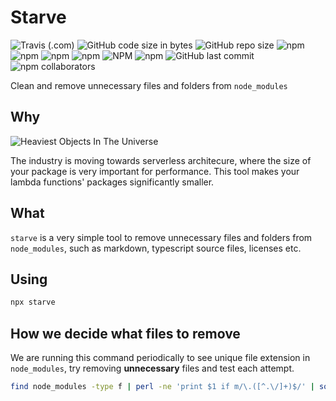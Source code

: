 # Starve

![Travis (.com)](https://img.shields.io/travis/com/93v/starve.svg)
![GitHub code size in bytes](https://img.shields.io/github/languages/code-size/93v/starve.svg)
![GitHub repo size](https://img.shields.io/github/repo-size/93v/starve.svg)
![npm](https://img.shields.io/npm/dw/starve.svg)
![npm](https://img.shields.io/npm/dm/starve.svg)
![npm](https://img.shields.io/npm/dy/starve.svg)
![npm](https://img.shields.io/npm/dt/starve.svg)
![NPM](https://img.shields.io/npm/l/starve.svg)
![npm](https://img.shields.io/npm/v/starve.svg)
![GitHub last commit](https://img.shields.io/github/last-commit/93v/starve.svg)
![npm collaborators](https://img.shields.io/npm/collaborators/starve.svg)

Clean and remove unnecessary files and folders from `node_modules`

## Why

![Heaviest Objects In The Universe](https://i.redd.it/tfugj4n3l6ez.png)

The industry is moving towards serverless architecure, where the size of your
package is very important for performance. This tool makes your lambda
functions' packages significantly smaller.

## What

`starve` is a very simple tool to remove unnecessary files and folders
from `node_modules`, such as markdown, typescript source files, licenses etc.

## Using

```bash
npx starve
```

## How we decide what files to remove

We are running this command periodically to see unique file extension in
`node_modules`, try removing **unnecessary** files and test each attempt.

```bash
find node_modules -type f | perl -ne 'print $1 if m/\.([^.\/]+)$/' | sort -u
```
